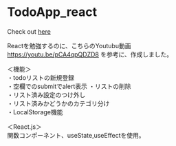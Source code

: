 # TodoApp_react　　

Check out  [here](https://shio-max.github.io/todo-app/)

Reactを勉強するのに、こちらのYoutubu動画　https://youtu.be/pCA4qpQDZD8
を参考に、作成しました。

＜機能＞  
・todoリストの新規登録   
・空欄でのsubmitでalert表示
・リストの削除   
・リスト済み設定のつけ外し   
・リスト済みかどうかのカテゴリ分け    
・LocalStorage機能   

＜React.js＞  
関数コンポーネント、useState,useEffectを使用。  
